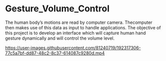 # Gesture_Volume_Control
The human body’s motions are read by computer camera. Thecomputer then makes use of this data as input to handle applications. 
The objective of this project is to develop an interface which will capture human hand gesture dynamically and will control the volume level.

https://user-images.githubusercontent.com/81240719/192317306-77c5a7bf-dd87-48c2-8c37-614087c9280d.mp4
